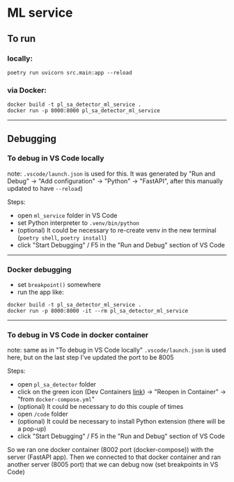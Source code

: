 # ML service

## To run
### locally:
```
poetry run uvicorn src.main:app --reload
```

### via Docker:
```
docker build -t pl_sa_detector_ml_service .
docker run -p 8000:8000 pl_sa_detector_ml_service
```

---
## Debugging

### To debug in VS Code locally
note: `.vscode/launch.json` is used for this. It was generated by "Run and Debug" -> "Add configuration" -> "Python" -> "FastAPI", after this manually updated to have `--reload`)

Steps:
- open `ml_service` folder in VS Code
- set Python interpreter to `.venv/bin/python`
- (optional) It could be necessary to re-create venv in the new terminal (`poetry shell`, `poetry install`)
- click "Start Debugging" / F5  in the "Run and Debug" section of VS Code

---

### Docker debugging
- set `breakpoint()` somewhere
- run the app like:
```
docker build -t pl_sa_detector_ml_service .
docker run -p 8000:8000 -it --rm pl_sa_detector_ml_service
```

---

### To debug in VS Code in docker container
note: same as in "To debug in VS Code locally" `.vscode/launch.json` is used here, but on the last step I've updated the port to be 8005

Steps:
- open `pl_sa_detector` folder
- click on the green icon (Dev Containers [link](https://marketplace.visualstudio.com/items?itemName=ms-vscode-remote.remote-containers)) -> "Reopen in Container" -> "from `docker-compose.yml`"
- (optional) It could be necessary to do this couple of times
- open `/code` folder
- (optional) It could be necessary to install Python extension (there will be a pop-up)
- click "Start Debugging" / F5  in the "Run and Debug" section of VS Code

So we ran one docker container (8002 port (docker-compose)) with the server (FastAPI app). Then we connected to that docker container and ran another server (8005 port) that we can debug now (set breakpoints in VS Code)
